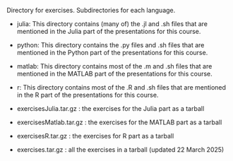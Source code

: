 Directory for exercises. Subdirectories for each language.

- julia: This directory contains (many of) the .jl and .sh files that are mentioned in the Julia part of the presentations for this course.
- python: This directory contains the .py files and .sh files that are mentioned in the Python part of the presentations for this course.
- matlab: This directory contains most of the .m and .sh files that are mentioned in the MATLAB part of the presentations for this course.
- r: This directory contains most of the .R and .sh files that are mentioned in the R part of the presentations for this course.

- exercisesJulia.tar.gz : the exercises for the Julia part as a tarball
- exercisesMatlab.tar.gz : the exercises for the MATLAB part as a tarball
- exercisesR.tar.gz : the exercises for R part as a tarball
- exercises.tar.gz : all the exercises in a tarball (updated 22 March 2025)
